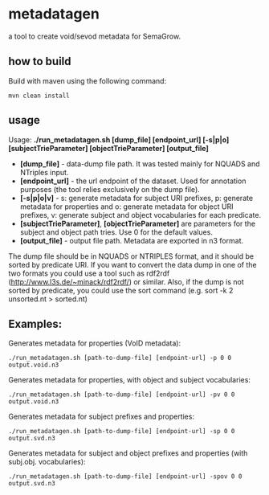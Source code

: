# metadatagen #

a tool to create void/sevod metadata for SemaGrow.

## how to build ##

Build with maven using the following command:
```
mvn clean install
```

## usage ##

Usage: **./run_metadatagen.sh  [dump_file] [endpoint_url] [-s|p|o] [subjectTrieParameter] [objectTrieParameter] [output_file]**

* **[dump_file]** - data-dump file path. It was tested mainly for NQUADS and NTriples input. 
* **[endpoint_url]** - the url endpoint of the dataset. Used for annotation purposes (the tool relies exclusively on the dump file).
* **[-s|p|o|v]** - s: generate metadata for subject URI prefixes, p: generate metadata for properties and o: generate metadata for object URI prefixes, v: generate subject and object vocabularies for each predicate.
* **[subjectTrieParameter]**, **[objectTrieParameter]** are parameters for the subject and object path tries. Use 0 for the default values.
* **[output_file]** - output file path. Metadata are exported in n3 format.

The dump file should be in NQUADS or NTRIPLES format, and it should be sorted by predicate URI.
If you want to convert the data dump in one of the two formats you could use a tool such as rdf2rdf (http://www.l3s.de/~minack/rdf2rdf/) or similar.
Also, if the dump is not sorted by predicate, you could use the sort command (e.g. sort -k 2 unsorted.nt > sorted.nt)

## Examples: ##

Generates metadata for properties (VoID metadata):
```
./run_metadatagen.sh [path-to-dump-file] [endpoint-url] -p 0 0 output.void.n3
```
Generates metadata for properties, with object and subject vocabularies:
```
./run_metadatagen.sh [path-to-dump-file] [endpoint-url] -pv 0 0 output.void.n3
```
Generates metadata for subject prefixes and properties:
```
./run_metadatagen.sh [path-to-dump-file] [endpoint-url] -sp 0 0 output.svd.n3
```
Generates metadata for subject and object prefixes and properties (with subj.obj. vocabularies):
```
./run_metadatagen.sh [path-to-dump-file] [endpoint-url] -spov 0 0 output.svd.n3
```